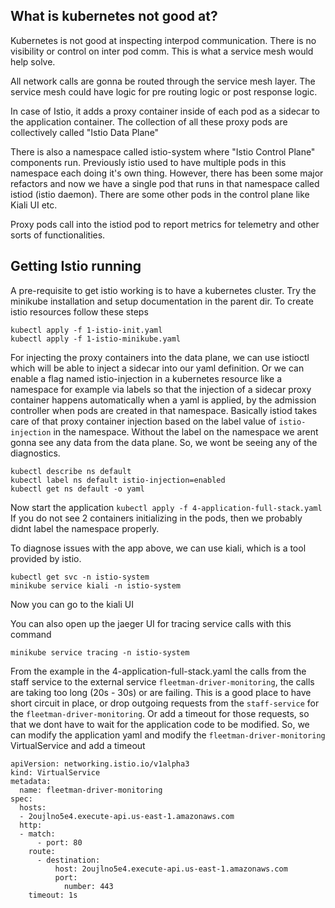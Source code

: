 ## What is kubernetes not good at?

Kubernetes is not good at inspecting interpod communication.
There is no visibility or control on inter pod comm. This is what a service mesh would help solve.

All network calls are gonna be routed through the service mesh layer.
The service mesh could have logic for pre routing logic or post response logic.

In case of Istio, it adds a proxy container inside of each pod as a sidecar to the application container.
The collection of all these proxy pods are collectively called "Istio Data Plane"

There is also a namespace called istio-system where "Istio Control Plane" components run.
Previously istio used to have multiple pods in this namespace each doing it's own thing.
However, there has been some major refactors and now we have a single pod that runs in that namespace called istiod (istio daemon).
There are some other pods in the control plane like Kiali UI etc.

Proxy pods call into the istiod pod to report metrics for telemetry and other sorts of functionalities.

## Getting Istio running

A pre-requisite to get istio working is to have a kubernetes cluster. Try the minikube installation and setup documentation in the parent dir.
To create istio resources follow these steps
```
kubectl apply -f 1-istio-init.yaml
kubectl apply -f 1-istio-minikube.yaml
```

For injecting the proxy containers into the data plane, we can use istioctl which will be able to inject
a sidecar into our yaml definition.
Or we can enable a flag named istio-injection in  a kubernetes resource like a namespace for example via labels
so that the injection of a sidecar proxy container happens automatically when a yaml is applied, by the admission controller
when pods are created in that namespace.
Basically istiod takes care of that proxy container injection based on the label value of `istio-injection` in the namespace.
Without the label on the namespace we arent gonna see any data from the data plane. So, we wont be seeing any of the diagnostics.
```
kubectl describe ns default
kubectl label ns default istio-injection=enabled
kubectl get ns default -o yaml
```

Now start the application
`kubectl apply -f 4-application-full-stack.yaml`
If you do not see 2 containers initializing in the pods, then we probably didnt label the namespace properly.

To diagnose issues with the app above, we can use kiali, which is a tool provided by istio.
```
kubectl get svc -n istio-system
minikube service kiali -n istio-system
```
Now you can go to the kiali UI

You can also open up the jaeger UI for tracing service calls with this command
```
minikube service tracing -n istio-system
```

From the example in the 4-application-full-stack.yaml the calls from the staff service to the external
service `fleetman-driver-monitoring`, the calls are taking too long (20s - 30s) or are failing.
This is a good place to have short circuit in place, or drop outgoing requests from the `staff-service` for
the `fleetman-driver-monitoring`. Or add a timeout for those requests, so that we dont have to wait for the application code to be modified.
So, we can modify the application yaml and modify the `fleetman-driver-monitoring` VirtualService and add a timeout
```
apiVersion: networking.istio.io/v1alpha3
kind: VirtualService
metadata:
  name: fleetman-driver-monitoring
spec:
  hosts:
  - 2oujlno5e4.execute-api.us-east-1.amazonaws.com
  http:
  - match:
      - port: 80
    route:
      - destination:
          host: 2oujlno5e4.execute-api.us-east-1.amazonaws.com
          port:
            number: 443
    timeout: 1s
```
